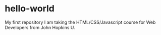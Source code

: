 # hello-world
My first repository
I am taking the HTML/CSS/Javascript course for Web Developers from John Hopkins U.
